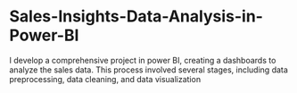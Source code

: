 # Sales-Insights-Data-Analysis-in-Power-BI
I develop a comprehensive project in power BI, creating a dashboards  to analyze the sales data. This process involved several stages, including data preprocessing, data cleaning, and data visualization 
